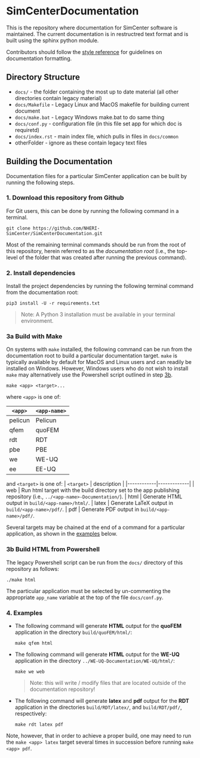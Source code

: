 # SimCenterDocumentation

This is the repository where documentation for SimCenter software is maintained. The current documentation is in restructred text format and is built using the sphinx python module.

Contributors should follow the [style reference](docstyle.md) for guidelines on documentation formatting.

## Directory Structure

+ `docs/`   - the folder containing the most up to date material (all other directories contain legacy material)
+ `docs/Makefile` - Legacy Linux and MacOS makefile for building current document
+ `docs/make.bat`   - Legacy Windows make.bat to do same thing
+ `docs/conf.py` - configuration file (in this file set app for which doc is requiretd)
+ `docs/index.rst` - main index file, which pulls in files in `docs/common`
+ otherFolder - ignore as these contain legacy text files


## Building the Documentation

Documentation files for a particular SimCenter application can be built by running the following steps.

### 1. Download this repository from Github

For Git users, this can be done by running the following command in a terminal.

```shell
git clone https://github.com/NHERI-SimCenter/SimCenterDocumentation.git
```

Most of the remaining terminal commands should be run from the root of this repository, herein referred to as the *documentation root* (i.e., the top-level of the folder that was created after running the previous command).

### 2. Install dependencies

Install the project dependencies by running the following terminal command from the documentation root:

```shell
pip3 install -U -r requirements.txt
```

> Note: A Python 3 installation must be available in your terminal environment.

### 3a Build with Make

On systems with `make` installed, the following command can be run from the documentation root to build a particular documentation target. `make` is typically available by default for MacOS and Linux users and can readily be installed on Windows. However, Windows users who do not wish to install `make` may alternatively use the Powershell script outlined in step [3b](#Build-HTML-from-Powershell).

```shell
make <app> <target>...
```

where `<app>` is one of:

| `<app>` |  `<app-name>` |
| --------|---------------|
| pelicun |  Pelicun
| qfem    |  quoFEM
| rdt     |  RDT
| pbe     |  PBE
| we      |  WE-UQ
| ee      |  EE-UQ

and `<target>` is one of:
| `<target>` | description | 
|------------|-------------|
|  web    | Run html target with the build directory set to the app publishing repository (i.e., `../<app-name>-Documentation/`).
|  html   | Generate HTML output in `build/<app-name>/html/`.
|  latex  | Generate LaTeX output in `build/<app-name>/pdf/`.
|  pdf    | Generate PDF output in `build/<app-name>/pdf/`.


Several targets may be chained at the end of a command for a particular application, as shown in the [examples](#examples) below.

### 3b Build HTML from Powershell

The legacy Powershell script can be run from the `docs/` directory of this repository as follows:

```
./make html
```

The particular application must be selected by un-commenting the appropriate `app_name` variable at the top of the file `docs/conf.py`.

### 4. Examples

- The following command will generate **HTML** output for the **quoFEM** application in the directory `build/quoFEM/html/`:

    ```shell
    make qfem html
    ```

- The following command will generate **HTML** output for the **WE-UQ** application in the directory `../WE-UQ-Documentation/WE-UQ/html/`:

    ```shell
    make we web
    ```
    > Note: this will write / modify files that are located outside of the documentation repository!

- The following command will generate **latex** and **pdf** output for the **RDT** application in the directories `build/RDT/latex/`, and `build/RDT/pdf/`, respectively:

    ```shell
    make rdt latex pdf
    ```
Note, however, that in order to achieve a proper build, one may need to run the `make <app> latex` target several times in succession before running `make <app> pdf`.
